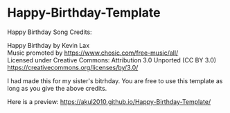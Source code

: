 # Happy-Birthday-Template

Happy Birthday Song Credits:

Happy Birthday by Kevin Lax
<br>
Music promoted by https://www.chosic.com/free-music/all/
<br>
Licensed under Creative Commons: Attribution 3.0 Unported (CC BY 3.0)
<br>
https://creativecommons.org/licenses/by/3.0/ 

I had made this for my sister's bitrhday.
You are free to use this template as long as you give the above credits.

Here is a preview: https://akul2010.github.io/Happy-Birthday-Template/
